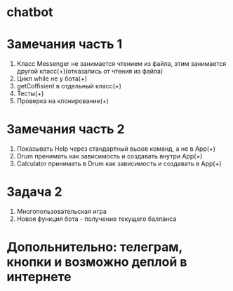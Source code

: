 # chatbot
# Замечания часть 1
1. Класс Messenger не занимается чтением из файла, этим занимается другой класс(+)(отказались от чтения из файла)
2. Цикл while не у бота(+)
3. getCoffisient в отдельный класс(+)
4. Тесты(+)
5. Проверка на клонирование(+)
# Замечания часть 2
1. Показывать Help через стандартный вызов команд, а не в App(+)
2. Drum пренимать как зависимость и создавать внутри App(+)
3. Calculator принимать в Drum как зависимость и создавать в App(+)
# Задача 2
1. Многопользовательская игра
2. Новоя функция бота - получение текущего балланса
# Допольнительно: телеграм, кнопки и возможно деплой в интернете
